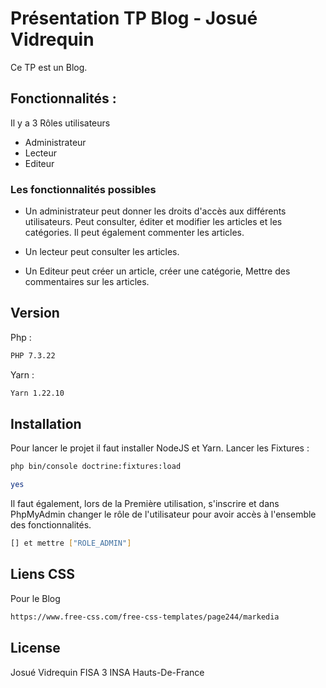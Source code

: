 # Présentation TP Blog - Josué Vidrequin

Ce TP est un Blog. 

## Fonctionnalités : 

Il y a 3 Rôles utilisateurs 

- Administrateur 
- Lecteur 
- Editeur 


### Les fonctionnalités possibles 
- Un administrateur peut donner les droits d'accès aux différents utilisateurs. Peut consulter, éditer et modifier les articles et les catégories. Il peut également commenter les articles. 

- Un lecteur peut consulter les articles. 
- Un Editeur peut créer un article, créer une catégorie, Mettre des commentaires sur les articles. 

## Version


Php : 
```bash
PHP 7.3.22
```

Yarn : 
```bash
Yarn 1.22.10
```




## Installation

Pour lancer le projet il faut installer NodeJS et Yarn. 
Lancer les Fixtures : 
```bash
php bin/console doctrine:fixtures:load
```
```bash
yes 
```
Il faut également, lors de la Première utilisation, s'inscrire et dans PhpMyAdmin changer le rôle de l'utilisateur pour avoir accès à l'ensemble des fonctionnalités.

```bash
[] et mettre ["ROLE_ADMIN"]
```


## Liens CSS 
Pour le Blog
```bash
https://www.free-css.com/free-css-templates/page244/markedia
```


## License
Josué Vidrequin FISA 3 INSA Hauts-De-France 
